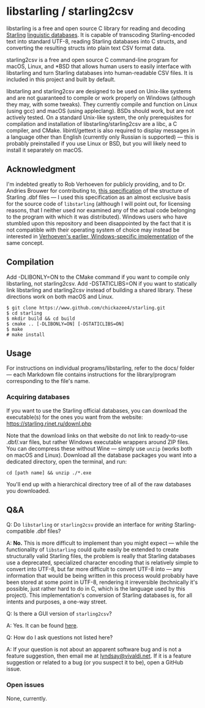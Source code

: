 # libstarling / starling2csv

libstarling is a free and open source C library for reading and decoding [Starling](https://starling.rinet.ru/index2.php?lan=en) [linguistic databases](https://starling.rinet.ru/downl.php). It is capable of transcoding Starling-encoded text into standard UTF-8, reading Starling databases into C structs, and converting the resulting structs into plain text CSV format data.

starling2csv is a free and open source C command-line program for macOS, Linux, and *BSD that allows human users to easily interface with libstarling and turn Starling databases into human-readable CSV files. It is included in this project and built by default.

libstarling and starling2csv are designed to be used on Unix-like systems and are not guaranteed to compile or work properly on Windows (although they may, with some tweaks). They currently compile and function on Linux (using gcc) and macOS (using appleclang). BSDs should work, but are not actively tested. On a standard Unix-like system, the only prerequisites for compilation and installation of libstarling/starling2csv are a libc, a C compiler, and CMake. libintl/gettext is also required to display messages in a language other than English (currently only Russian is supported) — this is probably preinstalled if you use Linux or BSD, but you will likely need to install it separately on macOS. 

## Acknowledgment

I'm indebted greatly to Rob Verhoeven for publicly providing, and to Dr. Andries Brouwer for contributing to, [this specification](https://github.com/rhaver/starling/blob/master/doc/starling-dbf.pdf) of the structure of Starling .dbf files — I used this specification as an almost exclusive basis for the source code of `libstarling` (although I will point out, for licensing reasons, that I neither used nor examined any of the actual code belonging to the program with which it was distributed). Windows users who have stumbled upon this repository and been disappointed by the fact that it is not compatible with their operating system of choice may instead be interested in [Verhoeven's earlier, Windows-specific implementation](https://github.com/rhaver/starling) of the same concept.

## Compilation

Add -DLIBONLY=ON to the CMake command if you want to compile only libstarling, not starling2csv. Add -DSTATICLIBS=ON if you want to statically link libstarling and starling2csv instead of building a shared library. These directions work on both macOS and Linux.

    $ git clone https://www.github.com/chickazee4/starling.git
    $ cd starling
    $ mkdir build && cd build
    $ cmake .. [-DLIBONLY=ON] [-DSTATICLIBS=ON]
    $ make
    # make install

## Usage

For instructions on individual programs/libstarling, refer to the docs/ folder — each Markdown file contains instructions for the library/program corresponding to the file's name.

### Acquiring databases

If you want to use the Starling official databases, you can download the executable(s) for the ones you want from the website: https://starling.rinet.ru/downl.php

Note that the download links on that website do not link to ready-to-use .dbf/.var files, but rather Windows executable wrappers around ZIP files. You can decompress these without Wine — simply use `unzip` (works both on macOS and Linux). Download all the database packages you want into a dedicated directory, open the terminal, and run:

    cd [path name] && unzip ./*.exe

You'll end up with a hierarchical directory tree of all of the raw databases you downloaded.

## Q&A

Q: Do `libstarling` or `starling2csv` provide an interface for *writing* Starling-compatible .dbf files?

A: **No.** This is more difficult to implement than you might expect — while the functionality of `libstarling` could quite easily be extended to create structurally valid Starling files, the problem is really that Starling databases use a deprecated, specialized character encoding that is relatively simple to convert into UTF-8, but far more difficult to convert UTF-8 into — any information that would be being written in this process would probably have been stored at some point in UTF-8, rendering it irreversible (technically it's possible, just rather hard to do in C, which is the language used by this project). This implementation's conversion of Starling databases is, for all intents and purposes, a one-way street.

Q: Is there a GUI version of `starling2csv`?

A: Yes. It can be found [here](https://github.com/chickazee4/myna).

Q: How do I ask questions not listed here?

A: If your question is not about an apparent software bug and is not a feature suggestion, then email me at <lyndsay@vivaldi.net>. If it is a feature suggestion or related to a bug (or you suspect it to be), open a GitHub issue.

### Open issues

None, currently.